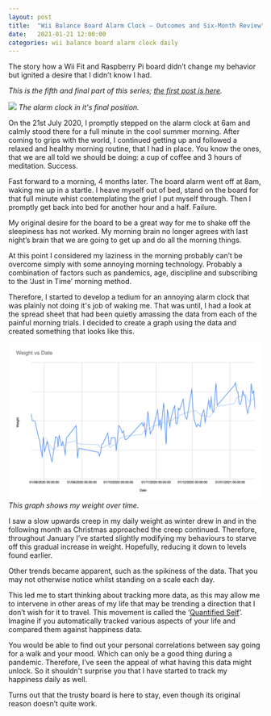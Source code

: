 ```yaml
---
layout: post
title:  "Wii Balance Board Alarm Clock – Outcomes and Six-Month Review"
date:   2021-01-21 12:00:00
categories: wii balance board alarm clock daily
---
```


The story how a Wii Fit and Raspberry Pi board didn’t change my behavior but ignited a desire that I didn’t know I had.

_This is the fifth and final part of this series; [the first post is here][firstpost]._

![](/assets/images/posts/wii-final-board.png) 
*The alarm clock in it's final position.*

On the 21st July 2020, I promptly stepped on the alarm clock at 6am and calmly stood there for a full minute in the cool summer morning. After coming to grips with the world, I continued getting up and followed a relaxed and healthy morning routine, that I had in place. You know the ones, that we are all told we should be doing: a cup of coffee and 3 hours of meditation. Success.

Fast forward to a morning, 4 months later. The board alarm went off at 8am, waking me up in a startle. I heave myself out of bed, stand on the board for that full minute whist contemplating the grief I put myself through. Then I promptly get back into bed for another hour and a half. Failure.

My original desire for the board to be a great way for me to shake off the sleepiness has not worked. My morning brain no longer agrees with last night’s brain that we are going to get up and do all the morning things.

At this point I considered my laziness in the morning probably can’t be overcome simply with some annoying morning technology. Probably a combination of factors such as pandemics, age, discipline and subscribing to the ‘Just in Time’ morning method.

Therefore, I started to develop a tedium for an annoying alarm clock that was plainly not doing it's job of waking me. That was until, I had a look at the spread sheet that had been quietly amassing the data from each of the painful morning trials. I decided to create a graph using the data and created something that looks like this.

![](/assets/images/posts/wii-board-weight-graph.png) 
*This graph shows my weight over time.*

I saw a slow upwards creep in my daily weight as winter drew in and in the following month as Christmas approached the creep continued. Therefore, throughout January I’ve started slightly modifying my behaviours to starve off this gradual increase in weight. Hopefully, reducing it down to levels found earlier.

Other trends became apparent, such as the spikiness of the data. That you may not otherwise notice whilst standing on a scale each day.

This led me to start thinking about tracking more data, as this may allow me to intervene in other areas of my life that may be trending a direction that I don’t wish for it to travel. This movement is called the ‘[Quantified Self][qself]’. Imagine if you automatically tracked various aspects of your life and compared them against happiness data.

You would be able to find out your personal correlations between say going for a walk and your mood. Which can only be a good thing during a pandemic. Therefore, I’ve seen the appeal of what having this data might unlock. So it shouldn't surprise you that I have started to track my happiness daily as well.

Turns out that the trusty board is here to stay, even though its original reason doesn’t quite work.

[firstpost]: /wii/balance/board/alarm/clock/daily/2020/06/17/wii-balance-board-alarm-clock-part-one.html
[qself]: https://en.wikipedia.org/wiki/Quantified_self

